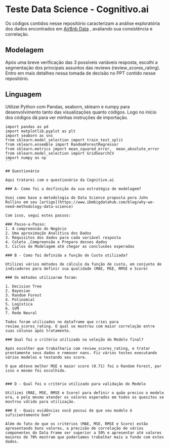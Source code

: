 # Teste Data Science - Cognitivo.ai

Os códigos contidos nesse repositório caracterizam a análise exploratória dos dados encontrados em [AirBnb Data](http://insideairbnb.com/get-the-data.html) , avaliando sua consistência e correlação.

## Modelagem

Após uma breve verificação das 3 possíveis variáveis resposta, escolhi a segmentação dos principais assuntos das reviews (review_scores_rating).
Entro em mais detalhes nessa tomada de decisão no PPT contido nesse repositório.

## Linguagem

Utilizei Python com Pandas, seaborn, sklearn e numpy para desenvolvimento tanto das visualizações quanto códigos. Logo no início dos códigos dá para ver minhas instruções de importação.


````
import pandas as pd
import matplotlib.pyplot as plt
import seaborn as sns
from sklearn.model_selection import train_test_split
from sklearn.ensemble import RandomForestRegressor
from sklearn.metrics import mean_squared_error,  mean_absolute_error
from sklearn.model_selection import GridSearchCV
import numpy as np
```

## Questionário

Aqui tratarei com o questionário da Cognitivo.ai

### A- Como foi a deifinição da sua estratégia de modelagem?

Usei como base a metodologia de Data Science proposta pora John Rollins em seu [artigo](https://www.ibmbigdatahub.com/blog/why-we-need-methodology-data-science)

Com isso, segui estes passos:

### Passo-a-Passo:
1. A compreensão do Negócio
2. Uma aproximação Analítica dos Dados
3. Requisitos dos dados para cada variável resposta
4. Coleta ,Compreensão e Preparo desses dados
5. Ciclos de Modelagem até chegar as conclusões esperadas

### B - Como foi definida a função de Custo utilizada?

Utilizei vários métodos de cálculo da função de custo, em conjunto de indicadores para definir sua qualidade (MAE, MSE, RMSE e Score)

### Os métodos utilizaram foram:

1. Decision Tree
2. Bayesian
3. Random Forest
4. Polinomial
5. Logística
6. SVM
7. Rede Neural

Todos foram utilizados no dataframe que criei para review_scores_rating. O qual se mostrou com maior correlação entre suas colunas após tratamento. 

### Qual foi o critério utilizado na seleção do Modelo final?

Após escolher que trabalharia com review_scores_rating, e tratar prontamente seus dados e remover nans. Fiz vários testes executando vários modelos e testando seu score. 

O que obteve melhor MSE e maior score (0.71) foi o Random Forest, por isso o mesmo foi escolhido.


### D - Qual foi o critério utilizado para validação do Modelo

Utilizei (MAE, MSE, RMSE e Score) para definir o quão preciso o modelo era, e pelo mesmo atender os valores esperados em todos os quesitos se mostrou válido para utilização.

### E - Quais evidências você possui de que seu modelo é suficientemente bom?

Além do fato de que os critérios (MAE, MSE, RMSE e Score) estão apresentando bons valores, a precisão de correlação de vários componentes do Data Frame ser superior a 50% e apresentar até valores maiores de 70% mostram que poderíamos trabalhar mais a fundo com estes dados.






